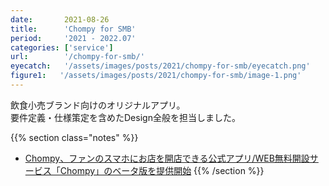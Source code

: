 ```yaml
---
date:       2021-08-26
title:      'Chompy for SMB'
period:     '2021 - 2022.07'
categories: ['service']
url:        '/chompy-for-smb/'
eyecatch:   '/assets/images/posts/2021/chompy-for-smb/eyecatch.png'
figure1:   '/assets/images/posts/2021/chompy-for-smb/image-1.png'
---
```


飲食小売ブランド向けのオリジナルアプリ。  
要件定義・仕様策定を含めたDesign全般を担当しました。

{{% section class="notes" %}}
- [Chompy、ファンのスマホにお店を開店できる公式アプリ/WEB無料開設サービス「Chompy」のベータ版を提供開始](https://prtimes.jp/main/html/rd/p/000000011.000062766.html)
{{% /section %}}